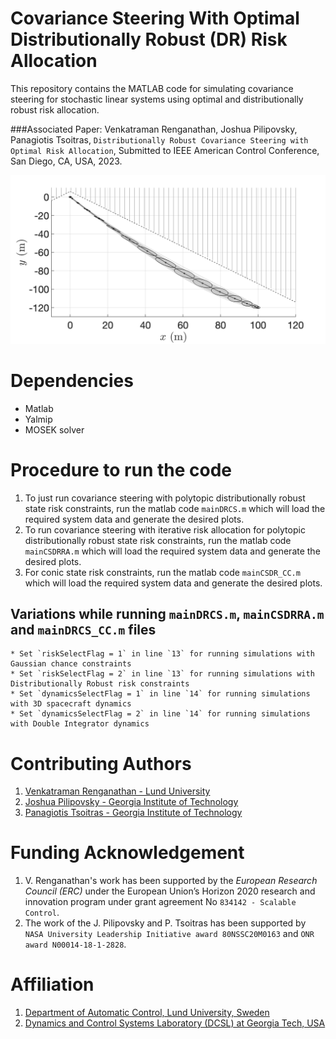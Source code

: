 # Covariance Steering With Optimal Distributionally Robust (DR) Risk Allocation 
This repository contains the MATLAB code for simulating covariance steering for stochastic linear systems using optimal and distributionally robust risk allocation.

###Associated Paper: Venkatraman Renganathan, Joshua Pilipovsky, Panagiotis Tsoitras, `Distributionally Robust Covariance Steering with Optimal Risk Allocation`, Submitted to IEEE American Control Conference, San Diego, CA, USA, 2023.

![covariance_steering](https://github.com/venkatramanrenganathan/Covariance-Steering-With-Optimal-DR-Risk-Allocation/blob/main/Figures/polyspaceDRIRA2Dtraj.png)

# Dependencies
- Matlab
- Yalmip
- MOSEK solver

# Procedure to run the code
1. To just run covariance steering with polytopic distributionally robust state risk constraints, run the matlab code `mainDRCS.m` which will load the required system data and generate the desired plots.
2. To run covariance steering with iterative risk allocation for polytopic distributionally robust state risk constraints, run the matlab code `mainCSDRRA.m` which will load the required system data and generate the desired plots.
3. For conic state risk constraints, run the matlab code `mainCSDR_CC.m` which will load the required system data and generate the desired plots.

## Variations while running `mainDRCS.m`, `mainCSDRRA.m` and `mainDRCS_CC.m` files
    * Set `riskSelectFlag = 1` in line `13` for running simulations with Gaussian chance constraints
    * Set `riskSelectFlag = 2` in line `13` for running simulations with Distributionally Robust risk constraints 
    * Set `dynamicsSelectFlag = 1` in line `14` for running simulations with 3D spacecraft dynamics
    * Set `dynamicsSelectFlag = 2` in line `14` for running simulations with Double Integrator dynamics

# Contributing Authors
1. [Venkatraman Renganathan - Lund University](https://github.com/venkatramanrenganathan)
2. [Joshua Pilipovsky - Georgia Institute of Technology](https://github.com/JoshPilipovsky)
3. [Panagiotis Tsoitras - Georgia Institute of Technology](https://dcsl.gatech.edu/tsiotras.html)

# Funding Acknowledgement
1. V. Renganathan's work has been supported by the *European Research Council (ERC)* under the European Union’s Horizon 2020 research and innovation program under grant agreement No `834142 - Scalable Control`.
2. The work of the J. Pilipovsky and P. Tsoitras has been supported by `NASA University Leadership Initiative award 80NSSC20M0163` and `ONR award N00014-18-1-2828`.

# Affiliation
1. [Department of Automatic Control, Lund University, Sweden](https://control.lth.se)
2. [Dynamics and Control Systems Laboratory (DCSL) at Georgia Tech, USA](https://dcsl.gatech.edu)
